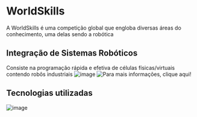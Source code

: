 # WorldSkills
A WorldSkills é uma competição global que engloba diversas áreas do conhecimento, uma delas sendo a robótica

## Integração de Sistemas Robóticos
Consiste na programação rápida e efetiva de células físicas/virtuais contendo robôs industriais
![image](https://github.com/user-attachments/assets/13b14498-7c4d-4bd4-9862-8e4d3cdc2e0c)
![Para mais informações, clique aqui!](https://worldskills.org/skills/id/558/)

## Tecnologias utilizadas
![image](https://github.com/user-attachments/assets/003536ee-82d9-4398-bbbc-5d9775777fc9)
